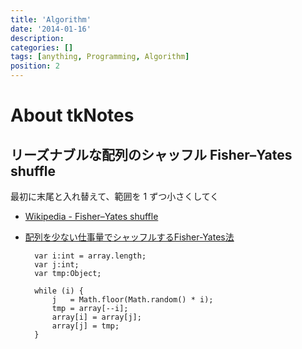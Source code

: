 ```yaml
---
title: 'Algorithm'
date: '2014-01-16'
description:
categories: []
tags: [anything, Programming, Algorithm]
position: 2
---
```


# About tkNotes

## リーズナブルな配列のシャッフル Fisher–Yates shuffle

最初に末尾と入れ替えて、範囲を 1 ずつ小さくしてく

- [Wikipedia - Fisher–Yates shuffle](http://en.wikipedia.org/wiki/Fisher%E2%80%93Yates_shuffle)
- [配列を少ない仕事量でシャッフルするFisher-Yates法](http://blog.svartalfheim.jp/?p=273)

        var i:int = array.length;
        var j:int;
        var tmp:Object;

        while (i) {
            j   = Math.floor(Math.random() * i);
            tmp = array[--i];
            array[i] = array[j];
            array[j] = tmp;
        }


<br/><br/><br/><br/><br/><br/><br/><br/>

